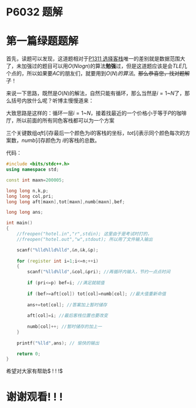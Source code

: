# P6032 题解

# 第一篇绿题题解
首先，读题可以发现，这道题相对于[P1311 选择客栈](https://www.luogu.com.cn/problem/P1311)唯一的差别就是数据范围大了，未加强过的题目可以用$O(Nlog n)$的算法**勉强**过，但是这道题应该是会$TLE$几个点的，所以如果要$AC$的朋友们，就要用到$O(N)的算法。$~~那么恭喜您，找对题解了~~！

来说一下思路，既然是$O(N)$的解法，自然只能有循环，那么当然是$i=1$~$N$了，那么括号内放什么呢？听博主慢慢道来：

大致思路是这样的：循环一层$i=1$~$N$，接着找最近的一个价格小于等于$P$的咖啡厅，所以前面的所有同色客栈都可以为一个方案

三个关键数组$aft[i]$存最后一个颜色为$i$的客栈的坐标，$tot[i]$表示同个颜色每次的方案数，$numb[i]$存颜色为 $i$的客栈的总数。

代码：
```cpp
#include <bits/stdc++.h>
using namespace std;

const int maxn=200005;

long long n,k,p;
long long col,pri;
long long aft[maxn],tot[maxn],numb[maxn],bef;

long long ans;

int main()
{
	//freopen("hotel.in","r",stdin); 这里由于是考试时打的，
	//freopen("hotel.out","w",stdout); 所以用了文件输入输出 

    scanf("%lld%lld%lld",&n,&k,&p);
    
    for (register int i=1;i<=n;++i)
    {
    	scanf("%lld%lld",&col,&pri); //再循环内输入，节约一点点时间 
    	
    	if (pri<=p) bef=i; //满足就赋值 
    	
    	if (bef>=aft[col]) tot[col]=numb[col]; //最大值重新命值 
    	
    	ans+=tot[col]; //答案加上暂时储存 
    	
		aft[col]=i; //最后客栈位置也要改变 
    	
    	numb[col]++; //暂时储存的加上一 
	}
	
	printf("%lld",ans); // 愉快的输出 

	return 0;
}
```
希望对大家有帮助$ ! ! !$
# 谢谢观看! ! !
 
 
